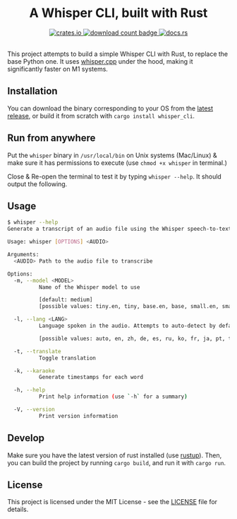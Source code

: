 <div align="center">
  <h1>A Whisper CLI, built with Rust</h1>

  <a href="https://crates.io/crates/whisper_cli">
    <img src="https://img.shields.io/crates/v/whisper_cli.svg" alt="crates.io" />
  </a>
  <a href="https://crates.io/crates/whisper_cli">
    <img src="https://img.shields.io/crates/d/whisper_cli.svg" alt="download count badge" />
  </a>
  <a href="https://docs.rs/whisper_cli">
    <img src="https://img.shields.io/badge/docs-latest-blue.svg" alt="docs.rs" />
  </a>
  <br /></br />
</div>

This project attempts to build a simple Whisper CLI with Rust, to replace the base Python one. It uses [whisper.cpp](https://github.com/ggerganov/whisper.cpp) under the hood, making it significantly faster on M1 systems.

## Installation

You can download the binary corresponding to your OS from the [latest release](https://github.com/m1guelpf/whisper-cli-rs/releases/latest), or build it from scratch with `cargo install whisper_cli`.

## Run from anywhere

Put the `whisper` binary in `/usr/local/bin` on Unix systems (Mac/Linux) & make sure it has permissions to execute (use `chmod +x whisper` in terminal.)

Close & Re-open the terminal to test it by typing `whisper --help`. It should output the following.

## Usage

```bash
$ whisper --help
Generate a transcript of an audio file using the Whisper speech-to-text engine. The transcript will be saved as a .txt, .vtt, and .srt file in the same directory as the audio file.

Usage: whisper [OPTIONS] <AUDIO>

Arguments:
  <AUDIO> Path to the audio file to transcribe

Options:
  -m, --model <MODEL>
          Name of the Whisper model to use

          [default: medium]
          [possible values: tiny.en, tiny, base.en, base, small.en, small, medium.en, medium, large, large-v1]

  -l, --lang <LANG>
          Language spoken in the audio. Attempts to auto-detect by default

          [possible values: auto, en, zh, de, es, ru, ko, fr, ja, pt, tr, pl, ca, nl, ar, sv, it, id, hi, fi, vi, he, uk, el, ms, cs, ro, da, hu, ta, no, th, ur, hr, bg, lt, la, mi, ml, cy, sk, te, fa, lv, bn, sr, az, sl, kn, et, mk, br, eu, is, hy, ne, mn, bs, kk, sq, sw, gl, mr, pa, si, km, sn, yo, so, af, oc, ka, be, tg, sd, gu, am, yi, lo, uz, fo, ht, ps, tk, nn, mt, sa, lb, my, bo, tl, mg, as, tt, haw, ln, ha, ba, jw, su]

  -t, --translate
          Toggle translation

  -k, --karaoke
          Generate timestamps for each word

  -h, --help
          Print help information (use `-h` for a summary)

  -V, --version
          Print version information
```

## Develop

Make sure you have the latest version of rust installed (use [rustup](https://rustup.rs/)). Then, you can build the project by running `cargo build`, and run it with `cargo run`.

## License

This project is licensed under the MIT License - see the [LICENSE](LICENSE) file for details.
